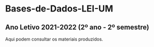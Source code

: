 # Bases-de-Dados-LEI-UM


## Ano Letivo 2021-2022 (2º ano - 2º semestre)

Aqui podem consultar os materiais produzidos.
